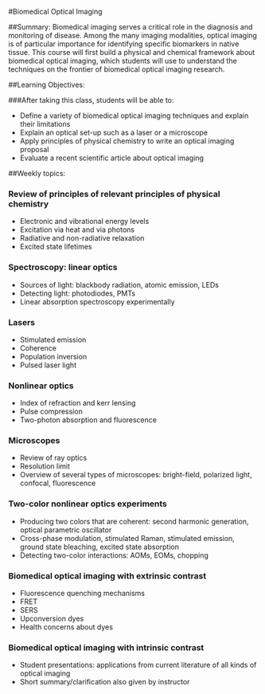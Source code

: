 #Biomedical Optical Imaging

##Summary:
Biomedical imaging serves a critical role in the diagnosis and monitoring of disease. 
Among the many imaging modalities, optical imaging is of particular importance for identifying specific biomarkers in native tissue. 
This course will first build a physical and chemical framework about biomedical optical imaging, which students will use to understand the techniques on the frontier of biomedical optical imaging research.

##Learning Objectives:

###After taking this class, students will be able to:
* Define a variety of biomedical optical imaging techniques and explain their limitations
* Explain an optical set-up such as a laser or a microscope
* Apply principles of physical chemistry to write an optical imaging proposal
* Evaluate a recent scientific article about optical imaging

##Weekly topics:

###	Review of principles of relevant principles of physical chemistry

* Electronic and vibrational energy levels
* Excitation via heat and via photons
* Radiative and non-radiative relaxation
* Excited state lifetimes

###	Spectroscopy: linear optics

* Sources of light: blackbody radiation, atomic emission, LEDs
* Detecting light: photodiodes, PMTs
* Linear absorption spectroscopy experimentally

###	Lasers

*	Stimulated emission
*	Coherence
*	Population inversion
*	Pulsed laser light

###	Nonlinear optics

*	Index of refraction and kerr lensing
*	Pulse compression
*	Two-photon absorption and fluorescence

###	Microscopes

*	Review of ray optics
*	Resolution limit
*	Overview of several types of microscopes: bright-field, polarized light, confocal, fluorescence

###	Two-color nonlinear optics experiments

*	Producing two colors that are coherent: second harmonic generation, optical parametric oscillator
*	Cross-phase modulation, stimulated Raman, stimulated emission, ground state bleaching, excited state absorption
*	Detecting two-color interactions: AOMs, EOMs, chopping

###	Biomedical optical imaging with extrinsic contrast

*	Fluorescence quenching mechanisms
*	FRET
*	SERS
*	Upconversion dyes
*	Health concerns about dyes

###	Biomedical optical imaging with intrinsic contrast

*	Student presentations: applications from current literature of all kinds of optical imaging 
*	Short summary/clarification also given by instructor
